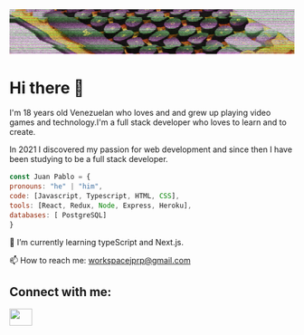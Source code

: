 <img src="./Hola, soy Juan Pablo (1).gif">
<h1>Hi there 👋</h1>

I'm 18 years old Venezuelan who loves and and grew up playing video games and technology.I'm a full stack developer who loves to learn and to create.

In 2021 I discovered my passion for web development and since then I have been studying to be a full stack developer.

```javascript
const Juan Pablo = {
pronouns: "he" | "him",
code: [Javascript, Typescript, HTML, CSS],
tools: [React, Redux, Node, Express, Heroku],
databases: [ PostgreSQL]
}
```

🌱 I’m currently learning typeScript and Next.js.

📫 How to reach me: workspacejprp@gmail.com
<h2>Connect with me:</h2>
<a href="https://www.linkedin.com/in/juanpablopiñero/" src="https://cdn.jsdelivr.net/npm/simple-icons@3.0.1/icons/linkedin.svg" target="_blank">
<img src="https://cdn.jsdelivr.net/npm/simple-icons@3.0.1/icons/linkedin.svg"
height="30" width="40"/>

<!--
**krosul/krosul** is a ✨ _special_ ✨ repository because its `README.md` (this file) appears on your GitHub profile.

Here are some ideas to get you started:

- 🔭 I’m currently working on ...
- 🌱 I’m currently learning ...
- 👯 I’m looking to collaborate on ...
- 🤔 I’m looking for help with ...
- 💬 Ask me about ...
- 📫 How to reach me: ...
- 😄 Pronouns: ...
- ⚡ Fun fact: ...
-->
